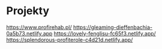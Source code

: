 # Projekty
https://www.profirehab.pl/
https://gleaming-dieffenbachia-0a5b73.netlify.app
https://lovely-fenglisu-fc65f3.netlify.app/
https://splendorous-profiterole-c4d21d.netlify.app/ 

